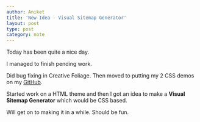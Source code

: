 ```yaml
---
author: Aniket
title: 'New Idea - Visual Sitemap Generator'
layout: post
type: post
category: note
---
```

Today has been quite a nice day.

I managed to finish pending work.

Did bug fixing in Creative Foliage. Then moved to putting my 2 CSS demos on my [GitHub](https://github.com/aniketpant).

Started work on a HTML theme and then I got an idea to make a **Visual Sitemap Generator** which would be CSS based.

Will get on to making it in a while. Should be fun.